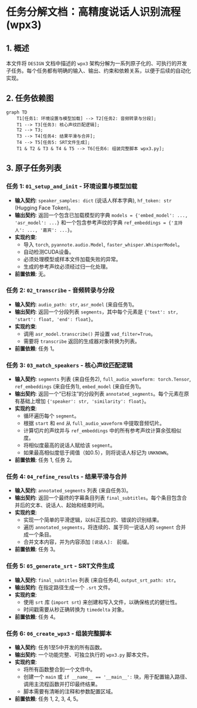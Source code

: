 
# 任务分解文档：高精度说话人识别流程 (wpx3)

## 1. 概述

本文件将 `DESIGN` 文档中描述的 `wpx3` 架构分解为一系列原子化的、可执行的开发子任务。每个任务都有明确的输入、输出、约束和依赖关系，以便于后续的自动化实现。

## 2. 任务依赖图

```mermaid
graph TD
    T1[任务1: 环境设置与模型加载] --> T2[任务2: 音频转录与分段];
    T1 --> T3[任务3: 核心声纹匹配逻辑];
    T2 --> T3;
    T3 --> T4[任务4: 结果平滑与合并];
    T4 --> T5[任务5: SRT文件生成];
    T1 & T2 & T3 & T4 & T5 --> T6[任务6: 组装完整脚本 wpx3.py];
```

## 3. 原子任务列表

### **任务 1: `01_setup_and_init` - 环境设置与模型加载**
-   **输入契约**: `speaker_samples: dict` (说话人样本字典), `hf_token: str` (Hugging Face Token)。
-   **输出契约**: 返回一个包含已加载模型的字典 `models = {'embed_model': ..., 'asr_model': ...}` 和一个包含参考声纹的字典 `ref_embeddings = {'主持人': ..., '嘉宾': ...}`。
-   **实现约束**: 
    - 导入 `torch`, `pyannote.audio.Model`, `faster_whisper.WhisperModel`。
    - 自动检测CUDA设备。
    - 必须处理模型或样本文件加载失败的异常。
    - 生成的参考声纹必须经过归一化处理。
-   **前置依赖**: 无。

### **任务 2: `02_transcribe` - 音频转录与分段**
-   **输入契约**: `audio_path: str`, `asr_model` (来自任务1)。
-   **输出契约**: 返回一个分段列表 `segments`，其中每个元素是 `{'text': str, 'start': float, 'end': float}`。
-   **实现约束**: 
    - 调用 `asr_model.transcribe()` 并设置 `vad_filter=True`。
    - 需要将 `transcribe` 返回的生成器对象转换为列表。
-   **前置依赖**: 任务 1。

### **任务 3: `03_match_speakers` - 核心声纹匹配逻辑**
-   **输入契约**: `segments` 列表 (来自任务2), `full_audio_waveform: torch.Tensor`, `ref_embeddings` (来自任务1), `embed_model` (来自任务1)。
-   **输出契约**: 返回一个“已标注”的分段列表 `annotated_segments`。每个元素在原有基础上增加 `{'speaker': str, 'similarity': float}`。
-   **实现约束**: 
    - 循环遍历每个 `segment`。
    - 根据 `start` 和 `end` 从 `full_audio_waveform` 中提取音频切片。
    - 计算切片的声纹并与 `ref_embeddings` 中的所有参考声纹计算余弦相似度。
    - 将相似度最高的说话人赋给该 `segment`。
    - 如果最高相似度低于阈值（如0.5），则将说话人标记为 `UNKNOWN`。
-   **前置依赖**: 任务 1, 任务 2。

### **任务 4: `04_refine_results` - 结果平滑与合并**
-   **输入契约**: `annotated_segments` 列表 (来自任务3)。
-   **输出契约**: 返回一个最终的字幕条目列表 `final_subtitles`。每个条目包含合并后的文本、说话人、起始和结束时间。
-   **实现约束**: 
    - 实现一个简单的平滑逻辑，以纠正孤立的、错误的识别结果。
    - 遍历 `annotated_segments`，将连续的、属于同一说话人的 `segment` 合并成一个条目。
    - 合并文本内容，并为内容添加 `[说话人]: ` 前缀。
-   **前置依赖**: 任务 3。

### **任务 5: `05_generate_srt` - SRT文件生成**
-   **输入契约**: `final_subtitles` 列表 (来自任务4), `output_srt_path: str`。
-   **输出契约**: 在指定路径生成一个 `.srt` 文件。
-   **实现约束**: 
    - 使用 `srt` 库 (`import srt`) 来创建和写入文件，以确保格式的健壮性。
    - 时间戳需要从秒正确转换为 `timedelta` 对象。
-   **前置依赖**: 任务 4。

### **任务 6: `06_create_wpx3` - 组装完整脚本**
-   **输入契约**: 任务1至5中开发的所有函数。
-   **输出契约**: 一个功能完整、可独立执行的 `wpx3.py` 脚本文件。
-   **实现约束**: 
    - 将所有函数整合到一个文件中。
    - 创建一个 `main` 或 `if __name__ == '__main__':` 块，用于配置输入路径、调用主流程函数并打印最终结果。
    - 脚本需要有清晰的注释和参数配置区域。
-   **前置依赖**: 任务 1, 2, 3, 4, 5。
